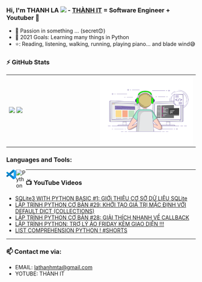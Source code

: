 ### Hi, I'm THANH LA <img src="https://media.giphy.com/media/hvRJCLFzcasrR4ia7z/giphy.gif" width="25px"> -  [THÀNH IT][website] = Software Engineer + Youtuber 🌻  


- 🔭 Passion in something ... (secret😊)
- 💪 2021 Goals: Learning many things in Python
- ⭐: Reading, listening, walking, running, playing piano... and blade wind😅

### :zap: GitHub Stats

<table>
<tr>
  <td width="48%">
    <img src="https://github-readme-stats.vercel.app/api?username=ThanhLa1802&show_icons=true&hide=contribs,issues&hide_border=true" />
    <img src="https://github-readme-stats.vercel.app/api/top-langs/?username=ThanhLa1802&layout=compact&show_icons=true&hide_border=true" />
  </td>
  <td width="52%"><img alt="gif" align="right" src=".github/assets/coding-freak.gif"/></td>
</tr>
<table>

### Languages and Tools:
<img align="left" alt="Visual Studio Code" width="26px" src="https://raw.githubusercontent.com/github/explore/80688e429a7d4ef2fca1e82350fe8e3517d3494d/topics/visual-studio-code/visual-studio-code.png" />
<img align="left" alt="Python" width="26px" src="https://upload.wikimedia.org/wikipedia/commons/thumb/0/0a/Python.svg/1200px-Python.svg.png" /> 

---

### 📺 YouTube Videos

<!-- YOUTUBE:START -->
- [SQLite3 WITH PYTHON BASIC #1: GIỚi THIỆU CƠ SỞ DỮ LIỆU SQLite](https://www.youtube.com/watch?v=rdQAXBS3kHg)
- [LẬP TRÌNH PYTHON CƠ BẢN #29: KHỞI TẠO GIÁ TRỊ MẶC ĐỊNH VỚI  DEFAULT DICT &lpar;COLLECTIONS&rpar;](https://www.youtube.com/watch?v=9iqt9EhCXwQ)
- [LẬP TRÌNH PYTHON CƠ BẢN #28: GIẢI THÍCH NHANH VỀ CALLBACK](https://www.youtube.com/watch?v=9uoBnCS0MFw)
- [LẬP TRÌNH PYTHON: TRỢ LÝ ẢO FRIDAY KÈM GIAO DIỆN !!!](https://www.youtube.com/watch?v=oM_KP7jaF7s)
- [LIST COMPREHENSION PYTHON ! #SHORTS](https://www.youtube.com/watch?v=xQyv8gfRoFM)
<!-- YOUTUBE:END -->

---

### 📫 Contact me via:
- EMAIL: lathanhmta@gmail.com
- YOTUBE: THÀNH IT

[website]: https://www.youtube.com/channel/UC9L5_YMFz8JfBeQtUic8-3A
